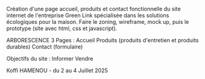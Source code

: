 Création d'une page accueil, produits et contact fonctionnelle du site internet de
l'entreprise Green Link spécialisée dans les solutions écologiques pour la maison.
Faire le zoning, wireframe, mock up, puis le prototype (site avec html, css et javascript).

ARBORESCENCE
3 Pages :
Accueil
Produits (produits d'entretien et produits durables)
Contact (formulaire)

Objectifs du site :
Informer
Vendre

Koffi HAMENOU - du 2 au 4 Juillet 2025

